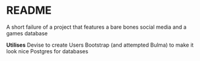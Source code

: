 # README

A short failure of a project that features a bare bones social media and a games database

**Utilises**
Devise to create Users
Bootstrap (and attempted Bulma) to make it look nice
Postgres for databases
